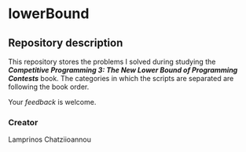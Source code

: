# lowerBound

## Repository description
This repository stores the problems I solved during studying the 
___Competitive Programming 3: The New Lower Bound of Programming Contests___ book. The categories in which the scripts are separated are following the book order.

Your _feedback_ is welcome.

### Creator 
Lamprinos Chatziioannou

